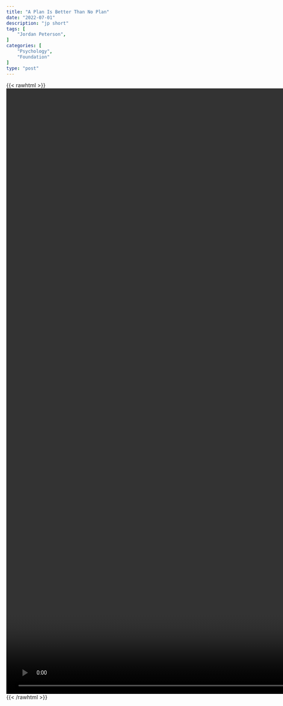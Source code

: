 ```yaml
---
title: "A Plan Is Better Than No Plan"
date: "2022-07-01"
description: "jp short"
tags: [
    "Jordan Peterson",
]
categories: [
    "Psychology",
    "Foundation"
]
type: "post"
---
```

{{< rawhtml >}}
    <video style="height:40vh;width:auto" overflow="hidden" controls>
        <source src="https://clips.dev00ps.com/Gary_Vee/Gary_Vee_asks_quotDo_You_Have_A_Cell_Phone%3Fquot_%F0%9F%92%AF%F0%9F%92%9C%F0%9F%99%8F%F0%9F%8F%BE%F0%9F%A4%93.mp4" type="video/mp4"> 
    </video>
{{< /rawhtml >}}